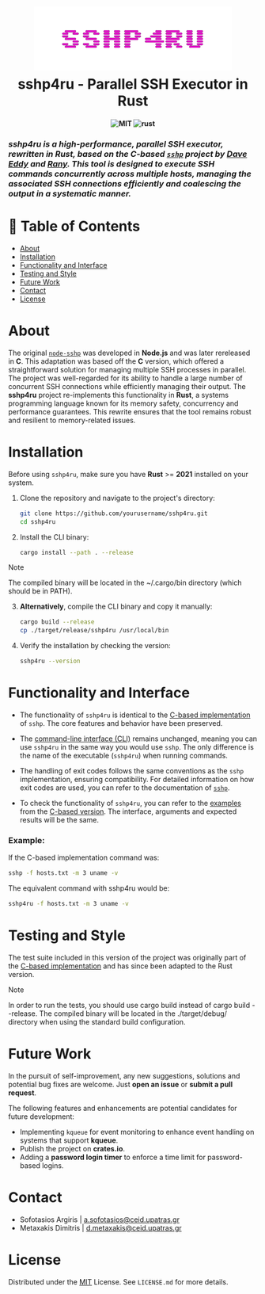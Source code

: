 <h1 align="center">
<div>
<img src="./media/sshp4ru_logo.png" alt="logo" style="width:400px;margin-bottom:0.1vh">
</div>
<strong>sshp4ru - Parallel SSH Executor in Rust</strong>
</h1>

<h4 align="center">
    <img src="https://img.shields.io/badge/License-MIT-%2300599C.svg" alt="MIT" style="height: 20px;">
    <img src="https://img.shields.io/badge/Rust-1.82-%23006B3F.svg?logo=rust&logoColor=white" alt="rust" style="height: 20px;">
</h4>

### *sshp4ru  is a high-performance, parallel SSH executor, rewritten in **Rust**, based on the C-based [`sshp`][sshp] project by [Dave Eddy][dave-eddy] and [Rany]. This tool is designed to execute SSH commands concurrently across multiple hosts, managing the associated SSH connections efficiently and coalescing the output in a systematic manner.*


# 🚩 Table of Contents
* [About](#about)
* [Installation](#installation)
* [Functionality and Interface](#functionality-and-interface)
* [Testing and Style](#testing-and-style)
* [Future Work](#future-work)
* [Contact](#contact)
* [License](#license)


# About

The original [`node-sshp`][sshp-node] was developed in **Node.js** and was later rereleased in **C**. This adaptation was based off the **C** version, which offered a straightforward solution for managing multiple SSH processes in parallel. The project was well-regarded for its ability to handle a large number of concurrent SSH connections while efficiently managing their output. The **sshp4ru** project re-implements this functionality in **Rust**, a systems programming language known for its memory safety, concurrency and performance guarantees. This rewrite ensures that the tool remains robust and resilient to memory-related issues.

# Installation

Before using `sshp4ru`, make sure you have **Rust** >= **2021** installed on your system.
1. Clone the repository and navigate to the project's directory:

   ```bash
   git clone https://github.com/yourusername/sshp4ru.git
   cd sshp4ru
   ```
2. Install the CLI binary:
    ```bash
    cargo install --path . --release
    ```
> [!NOTE]  
> The compiled binary will be located in the  ~/.cargo/bin directory (which should be in PATH). 


3. **Alternatively**, compile the CLI binary and copy it manually:
    ```bash
    cargo build --release
    cp ./target/release/sshp4ru /usr/local/bin
    ```
  
4. Verify the installation by checking the version:
    ```bash
    sshp4ru --version
    ```

# Functionality and Interface

- The functionality of `sshp4ru` is identical to the [C-based implementation][sshp] of `sshp`. The core features and behavior have been preserved.

- The [command-line interface (CLI)][usage] remains unchanged, meaning you can use `sshp4ru` in the same way you would use `sshp`. The only difference is the name of the executable (`sshp4ru`) when running commands. 

- The handling of exit codes follows the same conventions as the `sshp` implementation, ensuring compatibility. For detailed information on how exit codes are used, you can refer to the documentation of [`sshp`][exit-codes].

- To check the functionality of `sshp4ru`, you can refer to the [examples] from the [C-based version][sshp]. The interface, arguments and expected results will be the same.

### Example:

If the C-based implementation command was:
```bash
sshp -f hosts.txt -m 3 uname -v
```
The equivalent command with sshp4ru would be:
```bash
sshp4ru -f hosts.txt -m 3 uname -v
```

# Testing and Style

The test suite included in this version of the project was originally part of the [C-based implementation][sshp] and has since been adapted to the Rust version.

> [!NOTE]  
> In order to run the tests, you should use cargo build instead of cargo build --release. The compiled binary will be located in the ./target/debug/ directory when using the standard build configuration.

# Future Work
In the pursuit of self-improvement, any new suggestions, solutions and potential bug fixes are welcome. Just **open an issue** or **submit a pull request**.

The following features and enhancements are potential candidates for future development:

- Implementing ``kqueue`` for event monitoring to enhance event handling on systems that support **kqueue**.
- Publish the project on **crates.io**.
- Adding a **password login timer** to enforce a time limit for password-based logins.


# Contact

- Sofotasios Argiris | <a href="mailto:a.sofotasios@ceid.upatras.gr">a.sofotasios@ceid.upatras.gr</a>
- Metaxakis Dimitris | <a href="mailto:d.metaxakis@ceid.upatras.gr">d.metaxakis@ceid.upatras.gr</a>

# License

Distributed under the [MIT][license-link] License. See `LICENSE.md` for more details.

<!-- MARKDOWN LINKS & IMAGES -->
[dave-eddy]: https://github.com/bahamas10
[sshp]: https://github.com/bahamas10/sshp
[sshp-node]: https://github.com/bahamas10/node-sshp
[license-link]: https://github.com/DmMeta/ChordSeek/blob/main/LICENSE
[exit-codes]: https://github.com/bahamas10/sshp?tab=readme-ov-file#exit-codes
[examples]: https://github.com/bahamas10/sshp?tab=readme-ov-file#examples
[usage]: https://github.com/bahamas10/sshp?tab=readme-ov-file#usage
[rany]: https://github.com/rany2